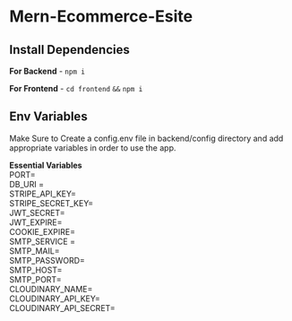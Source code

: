 # Mern-Ecommerce-Esite

## Install Dependencies

**For Backend** - `npm i`

**For Frontend** - `cd frontend` `&&` `npm i`

## Env Variables

Make Sure to Create a config.env file in backend/config directory and add appropriate variables in order to use the app.

**Essential Variables** \
PORT=\
DB_URI =\
STRIPE_API_KEY=\
STRIPE_SECRET_KEY=\
JWT_SECRET=\
JWT_EXPIRE=\
COOKIE_EXPIRE=\
SMTP_SERVICE =\
SMTP_MAIL=\
SMTP_PASSWORD=\
SMTP_HOST=\
SMTP_PORT=\
CLOUDINARY_NAME=\
CLOUDINARY_API_KEY=\
CLOUDINARY_API_SECRET=
